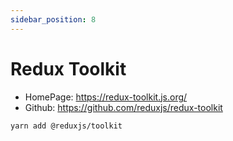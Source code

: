 ```yaml
---
sidebar_position: 8
---
```


# Redux Toolkit

- HomePage: https://redux-toolkit.js.org/
- Github: https://github.com/reduxjs/redux-toolkit

```sh
yarn add @reduxjs/toolkit
```